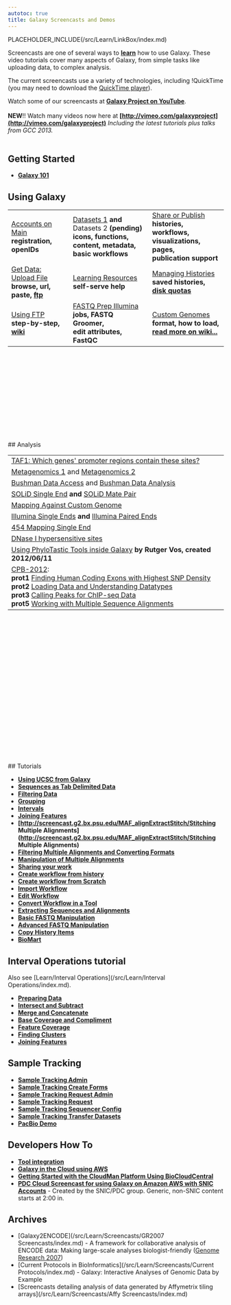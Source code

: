 ```yaml
---
autotoc: true
title: Galaxy Screencasts and Demos
---
```



PLACEHOLDER_INCLUDE(/src/Learn/LinkBox/index.md)
<div class='left'></div>

Screencasts are one of several ways to **[learn](/src/Learn/index.md)** how to use Galaxy.  These video tutorials cover many aspects of Galaxy, from simple tasks like uploading data, to complex analysis.

The current screencasts use a variety of technologies, including !QuickTime (you may need to download the [QuickTime player](http://www.apple.com/quicktime/download/)).

Watch some of our screencasts at **[Galaxy Project on YouTube](http://www.youtube.com/user/nekrut/videos)**.
<br />
<br />
**NEW**!! Watch many videos now here at **[http://vimeo.com/galaxyproject](http://vimeo.com/galaxyproject)**
*Including the latest tutorials plus talks from GCC 2013.*
<br />
<br />
## Getting Started

* **[Galaxy 101](http://screencast.g2.bx.psu.edu/galaxy101/)**

## Using Galaxy

<div class='left'> 
<table>
  <tr>
    <td> </strong><a href='http://vimeo.com/galaxyproject/accounts'>Accounts on Main</a><strong><br /> registration, openIDs</td>
    <td> </strong><a href='http://vimeo.com/galaxyproject/datasets1'>Datasets 1</a><strong> and </strong>Datasets 2<strong> (pending) <br /> icons, functions, <br /> content, metadata, <br /> basic workflows </td>
    <td> </strong><a href='http://vimeo.com/galaxyproject/sharepublish'>Share or Publish</a><strong> <br /> histories, workflows, <br /> visualizations, pages, <br /> publication support </td>
  </tr>
  <tr>
    <td> </strong><a href='http://vimeo.com/galaxyproject/upload'>Get Data: Upload File</a><strong> <br /> browse, url, paste, <a href='http://screencast.g2.bx.psu.edu/quickie_17_ftp_upload/flow.html'>ftp</a> </td>
    <td> </strong><a href='http://vimeo.com/galaxyproject/learning'>Learning Resources</a><strong> <br /> self-serve help </td>
    <td> </strong><a href='http://vimeo.com/galaxyproject/managehistories'>Managing Histories</a><strong> <br /> saved histories, <a href='/src/Main/index.md'>disk quotas</a> </td>
  </tr>
  <tr>
    <td> </strong><a href='http://screencast.g2.bx.psu.edu/quickie_17_ftp_upload/flow.html'>Using FTP</a><strong> <br /> step-by-step, <a href='/src/FTPUpload/index.md'> wiki</a> </td>
    <td> </strong><a href='http://vimeo.com/galaxyproject/fastqprep'>FASTQ Prep Illumina</a><strong> <br /> jobs, FASTQ Groomer, <br /> edit attributes, FastQC </td>
    <td> </strong><a href='http://vimeo.com/galaxyproject/customgenome'>Custom Genomes</a><strong> <br /> format, how to load, <br /> <a href='/src/Learn/CustomGenomes/index.md'>read more on wiki...</a></td>
  </tr>
</table>

</div>
<br />
<br />
<br />
<br />
<br />
<br />
<br />
<br />
<br />
<br />
<br />
<br />
## Analysis

<div class='left'>
<table>
  <tr>
    <td> </strong><a href='http://screencast.g2.bx.psu.edu/flash/TAF1.html'>TAF1: Which genes' promoter regions contain these sites?</a><strong> </td>
  </tr>
  <tr>
    <td> </strong><a href='http://screencast.g2.bx.psu.edu/flash/mg_screencast_1.html'>Metagenomics 1</a> and <a href='http://screencast.g2.bx.psu.edu/flash/mg_screencast_2.html'>Metagenomics 2</a><strong> </td>
  </tr>
  <tr>
    <td> </strong><a href='http://screencast.g2.bx.psu.edu/bushman_access/flow.html'>Bushman Data Access</a> and <a href='http://screencast.g2.bx.psu.edu/bushman_analysis/flow.html'>Bushman Data Analysis</a><strong> </td>
  </tr>
  <tr>
    <td> </strong><a href='http://screencast.g2.bx.psu.edu/quickie8_solid_single_end/flow.html'>SOLiD Single End</a><strong> and </strong><a href='http://screencast.g2.bx.psu.edu/quickie9_solid_mate_pair/flow.html'>SOLiD Mate Pair</a><strong> </td>
  </tr>
  <tr>
    <td> </strong><a href='http://screencast.g2.bx.psu.edu/quickie10_custom_genome/flow.html'>Mapping Against Custom Genome</a><strong> </td>
  </tr>
  <tr>
    <td> </strong><a href='http://screencast.g2.bx.psu.edu/quickie_11_illumina_se/flow.html'>Illumina Single Ends</a><strong> and </strong><a href='http://screencast.g2.bx.psu.edu/quickie12_illumina_pe/flow.html'>Illumina Paired Ends</a><strong> </td>
  </tr>
  <tr>
    <td> </strong><a href='http://screencast.g2.bx.psu.edu/quickie_15_lastz_frag/flow.html'>454 Mapping Single End</a><strong> </td>
  </tr>
  <tr>
    <td> </strong><a href='http://screencast.g2.bx.psu.edu/DNaseIHSS/'>DNase I hypersensitive sites</a><strong> </td>
  </tr>
  <tr>
    <td> </strong><a href='http://www.youtube.com/watch?v=kMME658xOu4&feature=youtu.be'>Using PhyloTastic Tools inside Galaxy</a><strong> by Rutger Vos, created 2012/06/11 </td>
  </tr>
  <tr>
    <td> </strong><a href='http://main.g2.bx.psu.edu/u/galaxyproject/p/using-galaxy-2012'>CPB-2012</a>:<strong> <br /> prot1 </strong><a href='http://vimeo.com/galaxyproject/cbp-usinggalaxy1'>Finding Human Coding Exons with Highest SNP Density</a><strong> <br /> prot2 </strong><a href='http://vimeo.com/galaxyproject/cbp-usinggalaxy2'>Loading Data and Understanding Datatypes</a><strong> <br /> prot3 </strong><a href='http://vimeo.com/galaxyproject/cbp-usinggalaxy3'>Calling Peaks for ChIP-seq Data</a><strong> <br /> prot5 </strong><a href='http://vimeo.com/galaxyproject/cbp-usinggalaxy5'>Working with Multiple Sequence Alignments</a><strong> </td>
  </tr>
</table>

</div>
<br />
<br />
<br />
<br />
<br />
<br />
<br />
<br />
<br />
<br />
<br />
<br />
<br />
<br />
<br />
<br />
<br />
<br />
<br />
<br />
## Tutorials

* **[Using UCSC from Galaxy](http://screencast.g2.bx.psu.edu/UCSC2Galaxy/)**
* **[Sequences as Tab Delimited Data](http://screencast.g2.bx.psu.edu/quickie1_TabSeq/flow.html)** 
* **[Filtering Data](http://screencast.g2.bx.psu.edu/microFilterTabData/)**
* **[Grouping](http://screencast.g2.bx.psu.edu/quickie2_Grouping/flow.html)** 
* **[Intervals](http://screencast.g2.bx.psu.edu/quickie3_Intervals/flow.html)**
* **[Joining Features](http://screencast.g2.bx.psu.edu/quickie5_join/flow.html)**
* **[http://screencast.g2.bx.psu.edu/MAF_alignExtractStitch/Stitching Multiple Alignments](http://screencast.g2.bx.psu.edu/MAF_alignExtractStitch/Stitching Multiple Alignments)**
* **[Filtering Multiple Alignments and Converting Formats](http://screencast.g2.bx.psu.edu/MAF_alignFilterConvert/)**
* **[Manipulation of Multiple Alignments](http://screencast.g2.bx.psu.edu/MAF_manipulation)**
* **[Sharing your work](http://screencast.g2.bx.psu.edu/flash/Sharing.html)**
* **[Create workflow from history](http://screencast.g2.bx.psu.edu/flash/WorkflowFromHistory.html)** 
* **[Create workflow from Scratch](http://screencast.g2.bx.psu.edu/flash/WorkflowFromScratch.html)**
* **[Import Workflow](http://screencast.g2.bx.psu.edu/mt-workflowImport/)**
* **[Edit Workflow](http://screencast.g2.bx.psu.edu/GR_WF_4B/)**
* **[Convert Workflow in a Tool](http://screencast.g2.bx.psu.edu/GR_WF_6/)**
* **[Extracting Sequences and Alignments](http://screencast.g2.bx.psu.edu/flash/SeqAlign.html)**
* **[Basic FASTQ Manipulation](http://screencast.g2.bx.psu.edu/quickie_13_fastq_basic/flow.html)** 
* **[Advanced FASTQ Manipulation](http://screencast.g2.bx.psu.edu/quickie_14_fastq_adv/flow.html)** 
* **[Copy History Items](http://screencast.g2.bx.psu.edu/quickie_16_copyingHistoryItems/index.html)**
* **[BioMart](http://screencast.g2.bx.psu.edu/BioMart2Galaxy/)**

## Interval Operations tutorial

Also see [Learn/Interval Operations](/src/Learn/Interval Operations/index.md).

* **[Preparing Data](http://screencast.g2.bx.psu.edu/GOPS_PrepareData/)**
* **[Intersect and Subtract](http://screencast.g2.bx.psu.edu/GOPS_IntersectSubtract/)**
* **[Merge and Concatenate](http://screencast.g2.bx.psu.edu/GOPS_MergeConcatenate/)**
* **[Base Coverage and Compliment](http://screencast.g2.bx.psu.edu/GOPS_BaseCoverageComplement/)**
* **[Feature Coverage](http://screencast.g2.bx.psu.edu/GOPS_Coverage/)**
* **[Finding Clusters](http://screencast.g2.bx.psu.edu/GOPS_Cluster/)**
* **[Joining Features](http://screencast.g2.bx.psu.edu/quickie5_join/flow.htm)** 

## Sample Tracking

* **[Sample Tracking Admin](http://screencast.g2.bx.psu.edu/sample_tracking/admin_tasks.html)**
* **[Sample Tracking Create Forms](http://screencast.g2.bx.psu.edu/sample_tracking/create_forms.html)**
* **[Sample Tracking Request Admin](http://screencast.g2.bx.psu.edu/sample_tracking/create_request_admin.html)**
* **[Sample Tracking Request](http://screencast.g2.bx.psu.edu/sample_tracking/create_request.html)**
* **[Sample Tracking Sequencer Config](http://screencast.g2.bx.psu.edu/sample_tracking/create_seq_conf.html)**
* **[Sample Tracking Transfer Datasets](http://screencast.g2.bx.psu.edu/sample_tracking/create_transfer_datasets.html)**
* **[PacBio Demo](http://screencast.g2.bx.psu.edu/pacBio-demo/)**

## Developers How To

* **[Tool integration](http://screencast.g2.bx.psu.edu/toolIntegration/)**
* **[Galaxy in the Cloud using AWS](http://screencast.g2.bx.psu.edu/cloud/)**
* **[Getting Started with the CloudMan Platform Using BioCloudCentral](http://www.youtube.com/watch?v=AKu_CbbgEj0)**
* **[PDC Cloud Screencast for using Galaxy on Amazon AWS with SNIC Accounts](http://www.youtube.com/watch?v=Jzp0D2dTbbo)** - Created by the SNIC/PDC group.  Generic, non-SNIC content starts at 2:00 in.

## Archives

* [Galaxy2ENCODE](/src/Learn/Screencasts/GR2007 Screencasts/index.md) - A framework for collaborative analysis of ENCODE data: Making large-scale analyses biologist-friendly ([Genome Research 2007](http://www.genome.org/cgi/content/full/17/6/960))
* [Current Protocols in BioInformatics](/src/Learn/Screencasts/Current Protocols/index.md) - Galaxy: Interactive Analyses of Genomic Data by Example
* [Screencasts detailing analysis of data generated by Affymetrix tiling arrays](/src/Learn/Screencasts/Affy Screencasts/index.md)

